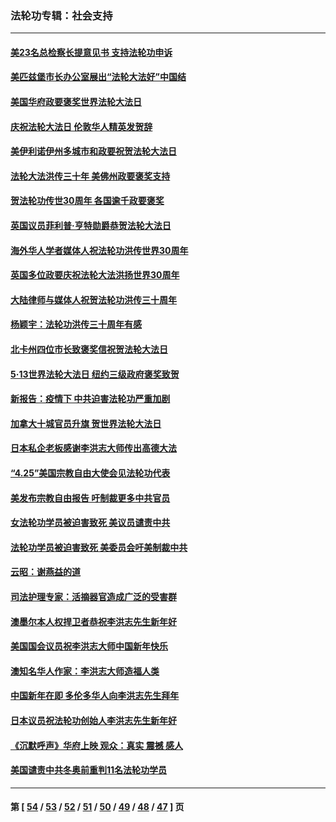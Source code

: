 ### 法轮功专辑：社会支持
---
#### [美23名总检察长提意见书 支持法轮功申诉](../../pages/nf4386/n13766596.md?06260430) 
#### [美匹兹堡市长办公室展出“法轮大法好”中国结](../../pages/nf4386/n13749721.md?06260430) 
#### [美国华府政要褒奖世界法轮大法日](../../pages/nf4386/n13743770.md?06260430) 
#### [庆祝法轮大法日 伦敦华人精英发贺辞](../../pages/nf4386/n13741593.md?06260430) 
#### [美伊利诺伊州多城市和政要祝贺法轮大法日](../../pages/nf4386/n13737149.md?06260430) 
#### [法轮大法洪传三十年 美佛州政要褒奖支持](../../pages/nf4386/n13737103.md?06260430) 
#### [贺法轮功传世30周年 各国逾千政要褒奖](../../pages/nf4386/n13735828.md?06260430) 
#### [英国议员菲利普‧亨特勋爵恭贺法轮大法日](../../pages/nf4386/n13736187.md?06260430) 
#### [海外华人学者媒体人祝法轮功洪传世界30周年](../../pages/nf4386/n13735835.md?06260430) 
#### [英国多位政要庆祝法轮大法洪扬世界30周年](../../pages/nf4386/n13734739.md?06260430) 
#### [大陆律师与媒体人祝贺法轮功洪传三十周年](../../pages/nf4386/n13735062.md?06260430) 
#### [杨颖宇：法轮功洪传三十周年有感](../../pages/nf4386/n13734884.md?06260430) 
#### [北卡州四位市长致褒奖信祝贺法轮大法日](../../pages/nf4386/n13733292.md?06260430) 
#### [5·13世界法轮大法日 纽约三级政府褒奖致贺](../../pages/nf4386/n13732651.md?06260430) 
#### [新报告：疫情下 中共迫害法轮功严重加剧](../../pages/nf4386/n13732612.md?06260430) 
#### [加拿大十城官员升旗 贺世界法轮大法日](../../pages/nf4386/n13729166.md?06260430) 
#### [日本私企老板感谢李洪志大师传出高德大法](../../pages/nf4386/n13726335.md?06260430) 
#### [“4.25”美国宗教自由大使会见法轮功代表](../../pages/nf4386/n13724124.md?06260430) 
#### [美发布宗教自由报告 吁制裁更多中共官员](../../pages/nf4386/n13720670.md?06260430) 
#### [女法轮功学员被迫害致死 美议员谴责中共](../../pages/nf4386/n13682069.md?06260430) 
#### [法轮功学员被迫害致死 美委员会吁美制裁中共](../../pages/nf4386/n13631310.md?06260430) 
#### [云昭：谢燕益的道](../../pages/nf4386/n13607391.md?06260430) 
#### [司法护理专家：活摘器官造成广泛的受害群](../../pages/nf4386/n13570425.md?06260430) 
#### [澳墨尔本人权捍卫者恭祝李洪志先生新年好](../../pages/nf4386/n13556164.md?06260430) 
#### [美国国会议员祝李洪志大师中国新年快乐](../../pages/nf4386/n13554208.md?06260430) 
#### [澳知名华人作家：李洪志大师造福人类](../../pages/nf4386/n13552049.md?06260430) 
#### [中国新年在即 多伦多华人向李洪志先生拜年](../../pages/nf4386/n13531756.md?06260430) 
#### [日本议员祝法轮功创始人李洪志先生新年好](../../pages/nf4386/n13543228.md?06260430) 
#### [《沉默呼声》华府上映 观众：真实 震撼 感人](../../pages/nf4386/n13524739.md?06260430) 
#### [美国谴责中共冬奥前重判11名法轮功学员](../../pages/nf4386/n13521806.md?06260430) 

---
#### 第 [ [54](./54.md?06260430) / [53](./53.md?06260430) / [52](./52.md?06260430) / [51](./51.md?06260430) / [50](./50.md?06260430) / [49](./49.md?06260430) / [48](./48.md?06260430) / [47](./47.md?06260430) ] 页
